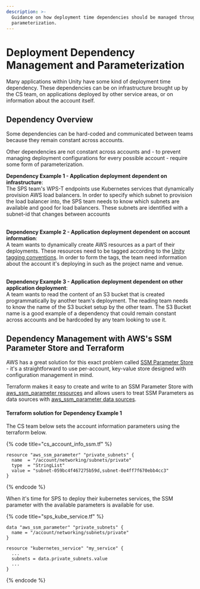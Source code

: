 ```yaml
---
description: >-
  Guidance on how deployment time dependencies should be managed through
  parameterization.
---
```


# Deployment Dependency Management and Parameterization

Many applications within Unity have some kind of deployment time dependency. These dependencies can be on infrastructure brought up by the CS team, on applications deployed by other service areas, or on information about the account itself.&#x20;

## Dependency Overview

Some dependencies can be hard-coded and communicated between teams because they remain constant across accounts. &#x20;

Other dependencies are not constant across accounts and - to prevent managing deployment configurations for every possible account - require some form of parameterization.

**Dependency Example 1 - Application deployment dependent on infrastructure**: \
The SPS team's WPS-T endpoints use Kubernetes services that dynamically provision AWS load balancers. In order to specify which subnet to provision the load balancer into, the SPS team needs to know which subnets are available and good for load balancers. These subnets are identified with a subnet-id that changes between accounts

\
**Dependency Example 2 - Application deployment dependent on account information**: \
A team wants to dynamically create AWS resources as a part of their deployments. These resources need to be tagged according to the [Unity tagging conventions](https://unity-sds.gitbook.io/docs/developer-docs/common-services/docs/users-guide/deployment/unity-aws-resource-tagging-conventions). In order to form the tags, the team need information about the account it's deploying in such as the project name and venue.

\
**Dependency Example 3 - Application deployment dependent on other application deployment**: \
A team wants to read the content of an S3 bucket that is created programmatically by another team's deployment. The reading team needs to know the name of the S3 bucket setup by the other team. The S3 Bucket name is a good example of a dependency that could remain constant across accounts and be hardcoded by any team looking to use it.

## Dependency Management with AWS's SSM Parameter Store and Terraform

AWS has a great solution for this exact problem called [SSM Parameter Store](https://docs.aws.amazon.com/systems-manager/latest/userguide/systems-manager-parameter-store.html) - it's a straightforward to use per-account, key-value store designed with configuration management in mind.

Terraform makes it easy to create and write to an SSM Parameter Store with [aws\_ssm\_parameter resources](https://registry.terraform.io/providers/hashicorp/aws/latest/docs/resources/ssm\_parameter) and allows users to treat SSM Parameters as data sources with [aws\_ssm\_parameter data sources](https://registry.terraform.io/providers/hashicorp/aws/latest/docs/data-sources/ssm\_parameter).

#### Terraform solution for Dependency Example 1

The CS team below sets the account information parameters using the terraform below.

{% code title="cs_account_info_ssm.tf" %}
```
resource "aws_ssm_parameter" "private_subnets" {
  name  = "/account/networking/subnets/private"
  type  = "StringList"
  value = "subnet-059bc4f467275b59d,subnet-0e4ff7f670ebb4cc3"
}
```
{% endcode %}

When it's time for SPS to deploy their kubernetes services, the SSM parameter with the available parameters is available for use.

{% code title="sps_kube_service.tf" %}
```
data "aws_ssm_parameter" "private_subnets" {
  name = "/account/networking/subnets/private"
}

resource "kubernetes_service" "my_service" {
  ...
  subnets = data.private_subnets.value
  ...
}
```
{% endcode %}
